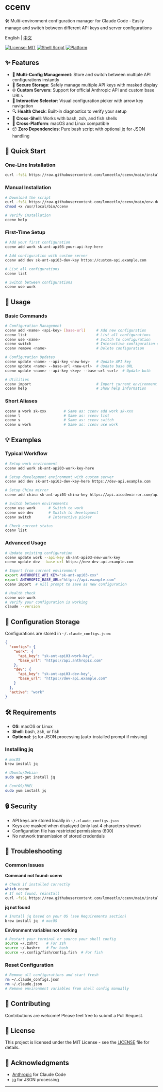 # ccenv

🛠️ Multi-environment configuration manager for Claude Code - Easily manage and switch between different API keys and server configurations

English | [中文](README-zh.md)

[![License: MIT](https://img.shields.io/badge/License-MIT-yellow.svg)](https://opensource.org/licenses/MIT)
[![Shell Script](https://img.shields.io/badge/shell-bash-green.svg)](https://www.gnu.org/software/bash/)
[![Platform](https://img.shields.io/badge/platform-macOS%20%7C%20Linux-lightgrey.svg)]()

## ✨ Features

- 🔄 **Multi-Config Management**: Store and switch between multiple API configurations instantly
- 💾 **Secure Storage**: Safely manage multiple API keys with masked display
- 🌐 **Custom Servers**: Support for official Anthropic API and custom base URLs  
- 🎯 **Interactive Selector**: Visual configuration picker with arrow key navigation
- 🔍 **Health Check**: Built-in diagnostics to verify your setup
- 🐚 **Cross-Shell**: Works with bash, zsh, and fish shells
- 🍎 **Cross-Platform**: macOS and Linux compatible
- 📦 **Zero Dependencies**: Pure bash script with optional jq for JSON handling

## 🚀 Quick Start

### One-Line Installation

```bash
curl -fsSL https://raw.githubusercontent.com/lxmeetlx/ccenv/main/install.sh | bash
```

### Manual Installation

```bash
# Download the script
curl -fsSL https://raw.githubusercontent.com/lxmeetlx/ccenv/main/env-deploy.sh -o /usr/local/bin/ccenv
chmod +x /usr/local/bin/ccenv

# Verify installation
ccenv help
```

### First-Time Setup

```bash
# Add your first configuration
ccenv add work sk-ant-api03-your-api-key-here

# Add configuration with custom server
ccenv add dev sk-ant-api03-dev-key https://custom-api.example.com

# List all configurations
ccenv list

# Switch between configurations
ccenv use work
```

## 📖 Usage

### Basic Commands

```bash
# Configuration Management
ccenv add <name> <api-key> [base-url]     # Add new configuration
ccenv list                                # List all configurations  
ccenv use <name>                          # Switch to configuration
ccenv switch                              # Interactive configuration selector
ccenv remove <name>                       # Delete configuration

# Configuration Updates
ccenv update <name> --api-key <new-key>   # Update API key
ccenv update <name> --base-url <new-url>  # Update base URL
ccenv update <name> --api-key <key> --base-url <url>  # Update both

# Utilities
ccenv import                              # Import current environment variables
ccenv help                                # Show help information
```

### Short Aliases

```bash
ccenv a work sk-xxx        # Same as: ccenv add work sk-xxx
ccenv l                    # Same as: ccenv list  
ccenv s                    # Same as: ccenv switch
ccenv u work               # Same as: ccenv use work
```

## 💡 Examples

### Typical Workflow

```bash
# Setup work environment
ccenv add work sk-ant-api03-work-key-here

# Setup development environment with custom server
ccenv add dev sk-ant-api03-dev-key-here https://dev-api.example.com

# Setup China mirror
ccenv add china sk-ant-api03-china-key https://api.aicodemirror.com/api/claudecode

# Switch between environments
ccenv use work      # Switch to work
ccenv use dev       # Switch to development  
ccenv switch        # Interactive picker

# Check current status
ccenv list
```

### Advanced Usage

```bash
# Update existing configuration
ccenv update work --api-key sk-ant-api03-new-work-key
ccenv update dev --base-url https://new-dev-api.example.com

# Import from current environment
export ANTHROPIC_API_KEY="sk-ant-api03-xxx"
export ANTHROPIC_BASE_URL="https://api.example.com"
ccenv import  # Will prompt to save as new configuration

# Health check
ccenv use work
# Verify your configuration is working
claude --version
```

## 🔧 Configuration Storage

Configurations are stored in `~/.claude_configs.json`:

```json
{
  "configs": {
    "work": {
      "api_key": "sk-ant-api03-work-key",
      "base_url": "https://api.anthropic.com"
    },
    "dev": {
      "api_key": "sk-ant-api03-dev-key", 
      "base_url": "https://dev-api.example.com"
    }
  },
  "active": "work"
}
```

## 🛠️ Requirements

- **OS**: macOS or Linux
- **Shell**: bash, zsh, or fish
- **Optional**: `jq` for JSON processing (auto-installed prompt if missing)

### Installing jq

```bash
# macOS
brew install jq

# Ubuntu/Debian  
sudo apt-get install jq

# CentOS/RHEL
sudo yum install jq
```

## 🔒 Security

- API keys are stored locally in `~/.claude_configs.json`
- Keys are masked when displayed (only last 4 characters shown)
- Configuration file has restricted permissions (600)
- No network transmission of stored credentials

## 🐛 Troubleshooting

### Common Issues

**Command not found: ccenv**
```bash
# Check if installed correctly
which ccenv
# If not found, reinstall
curl -fsSL https://raw.githubusercontent.com/lxmeetlx/ccenv/main/install.sh | bash
```

**jq not found**
```bash
# Install jq based on your OS (see Requirements section)
brew install jq  # macOS
```

**Environment variables not working**
```bash
# Restart your terminal or source your shell config
source ~/.zshrc    # For zsh
source ~/.bashrc   # For bash
source ~/.config/fish/config.fish  # For fish
```

### Reset Configuration

```bash
# Remove all configurations and start fresh
rm ~/.claude_configs.json
rm ~/.claude.json
# Remove environment variables from shell config manually
```

## 🤝 Contributing

Contributions are welcome! Please feel free to submit a Pull Request.

## 📄 License

This project is licensed under the MIT License - see the [LICENSE](LICENSE) file for details.

## 🙏 Acknowledgments

- [Anthropic](https://www.anthropic.com/) for Claude Code
- [jq](https://stedolan.github.io/jq/) for JSON processing

---